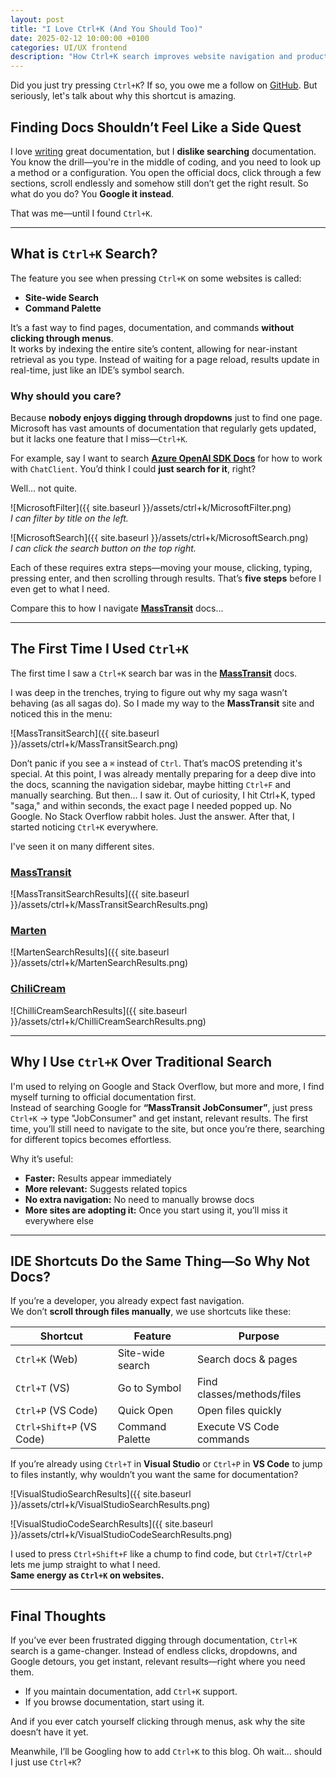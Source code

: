 ```yaml
---
layout: post
title: "I Love Ctrl+K (And You Should Too)"
date: 2025-02-12 10:00:00 +0100
categories: UI/UX frontend
description: "How Ctrl+K search improves website navigation and productivity."
---
```


Did you just try pressing `Ctrl+K`? If so, you owe me a follow on [GitHub](https://github.com/WilvanBil). But seriously, let's talk about why this shortcut is amazing.

## Finding Docs Shouldn’t Feel Like a Side Quest  

I love [writing](https://blog.willyal.de/documentation/2025/01/29/why-i-love-writing-documentation.html) great documentation, but I **dislike searching** documentation. You know the drill—you're in the middle of coding, and you need to look up a method or a configuration. You open the official docs, click through a few sections, scroll endlessly and somehow still don’t get the right result. So what do you do? You **Google it instead**.  

That was me—until I found `Ctrl+K`.  

---

## What is `Ctrl+K` Search?  

The feature you see when pressing `Ctrl+K` on some websites is called:  

- **Site-wide Search**  
- **Command Palette**  

It’s a fast way to find pages, documentation, and commands **without clicking through menus**.  
It works by indexing the entire site’s content, allowing for near-instant retrieval as you type. Instead of waiting for a page reload, results update in real-time, just like an IDE’s symbol search.

### Why should you care?  

Because **nobody enjoys digging through dropdowns** just to find one page. Microsoft has vast amounts of documentation that regularly gets updated, but it lacks one feature that I miss—`Ctrl+K`.  

For example, say I want to search **[Azure OpenAI SDK Docs](https://learn.microsoft.com/en-us/dotnet/api/overview/azure/ai.openai-readme?view=azure-dotnet)** for how to work with `ChatClient`. You’d think I could **just search for it**, right?  

Well… not quite.  

![MicrosoftFilter]({{ site.baseurl }}/assets/ctrl+k/MicrosoftFilter.png)  
*I can filter by title on the left.*  

![MicrosoftSearch]({{ site.baseurl }}/assets/ctrl+k/MicrosoftSearch.png)  
*I can click the search button on the top right.*  

Each of these requires extra steps—moving your mouse, clicking, typing, pressing enter, and then scrolling through results. That’s **five steps** before I even get to what I need.  

Compare this to how I navigate **[MassTransit](https://masstransit.io/)** docs…  

---

## The First Time I Used `Ctrl+K`  

The first time I saw a `Ctrl+K` search bar was in the **[MassTransit](https://masstransit.io/)** docs.  

I was deep in the trenches, trying to figure out why my saga wasn’t behaving (as all sagas do). So I made my way to the **MassTransit** site and noticed this in the menu:  

![MassTransitSearch]({{ site.baseurl }}/assets/ctrl+k/MassTransitSearch.png)  

Don’t panic if you see a `⌘` instead of `Ctrl`. That’s macOS pretending it's special. At this point, I was already mentally preparing for a deep dive into the docs, scanning the navigation sidebar, maybe hitting `Ctrl+F` and manually searching. But then… I saw it. Out of curiosity, I hit Ctrl+K, typed "saga," and within seconds, the exact page I needed popped up. No Google. No Stack Overflow rabbit holes. Just the answer. After that, I started noticing `Ctrl+K` everywhere.  

I've seen it on many different sites.

### [MassTransit](https://masstransit.io/)  

![MassTransitSearchResults]({{ site.baseurl }}/assets/ctrl+k/MassTransitSearchResults.png)  

### [Marten](https://martendb.io/)  

![MartenSearchResults]({{ site.baseurl }}/assets/ctrl+k/MartenSearchResults.png)  

### [ChiliCream](https://chillicream.com/)  

![ChilliCreamSearchResults]({{ site.baseurl }}/assets/ctrl+k/ChilliCreamSearchResults.png)  

---

## Why I Use `Ctrl+K` Over Traditional Search  

I'm used to relying on Google and Stack Overflow, but more and more, I find myself turning to official documentation first.  
Instead of searching Google for **“MassTransit JobConsumer”**, just press `Ctrl+K` → type "JobConsumer" and get instant, relevant results. The first time, you’ll still need to navigate to the site, but once you’re there, searching for different topics becomes effortless.

Why it’s useful:  

- **Faster:** Results appear immediately  
- **More relevant:** Suggests related topics  
- **No extra navigation:** No need to manually browse docs  
- **More sites are adopting it:** Once you start using it, you’ll miss it everywhere else  

---

## IDE Shortcuts Do the Same Thing—So Why Not Docs?  

If you’re a developer, you already expect fast navigation.  
We don’t **scroll through files manually**, we use shortcuts like these:  

| Shortcut | Feature | Purpose |
|----------|---------|---------|
| `Ctrl+K` (Web) | Site-wide search | Search docs & pages |
| `Ctrl+T` (VS) | Go to Symbol | Find classes/methods/files |
| `Ctrl+P` (VS Code) | Quick Open | Open files quickly |
| `Ctrl+Shift+P` (VS Code) | Command Palette | Execute VS Code commands |

If you’re already using `Ctrl+T` in **Visual Studio** or `Ctrl+P` in **VS Code** to jump to files instantly, why wouldn’t you want the same for documentation?  

![VisualStudioSearchResults]({{ site.baseurl }}/assets/ctrl+k/VisualStudioSearchResults.png)  

![VisualStudioCodeSearchResults]({{ site.baseurl }}/assets/ctrl+k/VisualStudioCodeSearchResults.png)  

I used to press `Ctrl+Shift+F` like a chump to find code, but `Ctrl+T`/`Ctrl+P` lets me jump straight to what I need.  
**Same energy as `Ctrl+K` on websites.**  

---

## Final Thoughts  

If you’ve ever been frustrated digging through documentation, `Ctrl+K` search is a game-changer. Instead of endless clicks, dropdowns, and Google detours, you get instant, relevant results—right where you need them.

- If you maintain documentation, add `Ctrl+K` support.
- If you browse documentation, start using it.

And if you ever catch yourself clicking through menus, ask why the site doesn’t have it yet.

Meanwhile, I’ll be Googling how to add `Ctrl+K` to this blog.
Oh wait… should I just use `Ctrl+K`?
